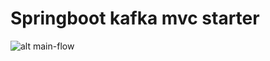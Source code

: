 # Springboot kafka mvc starter

![alt main-flow]("https://viewer.diagrams.net/?tags=%7B%7D&lightbox=1&highlight=0000ff&edit=_blank&layers=1&nav=1&title=kafka_org_structure_bus.drawio#R%3Cmxfile%3E%3Cdiagram%20name%3D%22%D0%A1%D1%82%D1%80%D0%B0%D0%BD%D0%B8%D1%86%D0%B0%20%E2%80%94%201%22%20id%3D%22GVusu-ZqSAiz1Qu0bq1B%22%3E7VnbcuI4EP0aHklJvoEfIcDuzGZrs8Ns7eQpJbDAmhjLkcVtvn7btnyRHZPMhkuSGl6wjlotqbt1rFPumNer3W%2BCRP6f3KNBx0DermOOOoaBEe7DX4LsM8S27QxYCuYpoxKYsh80H6nQNfNorBlKzgPJIh2c8zCkc6lhRAi%2B1c0WPNBnjciSNoDpnARN9F%2FmST9D%2B0avxH%2BnbOnnM2PHzXpWJDdWO4l94vFtBTLHHfNacC6zp9XumgZJ8PK4ZOMmLb3FwgQN5UsGjL%2Fwu%2B7oHg0m8tH%2BY9T9PJl866ptxHKfb5h6sH%2FV5EL6fMlDEoxLdCj4OvRo4hVBq7S54TwCEAP4nUq5V8kka8kB8uUqUL10x%2BS3yvNd4urKsFVztFOu08ZeNbKFJqtr3b%2BCYr4Wc3pg0xgX4Ye6pXxFpdjDQEEDItlGn4CoAloWdsXQW85gagOpYrcclWlV6oZl6y4kEUsq1agyU%2FBQWUYJpfn7iVyqk7YhwVpt4cv473%2FG068Afv3r9hN4hQU6AURruODpyuc84CK1dR7XSSFCmE2EXBehKuQsk%2F%2F4fnYv6GPuAtaYecl6nyykGzIDPtCSTwK2DOF5DmmjMPdwQ4VkcOAGqmPFPC%2BrMxqzH2SW%2BksqIEoCl4bSHnbsUTFn4oDuOk%2BwgRpcnsFqtbSfh2ZlKO9ddOXYDtaybGatV9YORn3Naxcbugu%2BWMT0JGXjvh0KOMwAHon9dM5kUAyHSQ4Sgk9qKSBxzOY5PGFBMU%2Fo5UYhD2mGqP53yip5%2B0yskr%2BINVq5vbn7H6Tium2kErWSSgZ7bFOHZqKOwFjN7iPwkfscH1mWW2MO6yiE5FiaV%2Byci47wRfkIXfXsKiUdJKT5WmwKQtLYKWncEgkFFaaIgWpkxCMaNshoEfDtIGRwc2Q8LHhO8Ifi6mm8D8pCOmVh%2FDLKguCQfcVMHbD2l6ZVm8et3YCfW5duDw%2FZCo5az4bR4M%2BcsFjOVVMqNgwyZSDILnogiweSZiGOeBgD7JAVlPEwnMWRznfsBURZ2EDNg3jyk2niYsJBOtHjmsbykN%2FLc2vyWrgu3iymm%2F5Owrn4MOmiK2T2e7Xb2us49wysihtVWNbArJFPnU%2B3PpN0GpGUS7ag8%2FUst2agQUmtMbVrdxxTtbel5MZ5%2FvyK3K7fhaox1kL40%2FEy386t%2BIzCuEX%2BvPZ90NPT655XF2PriRvscYUx%2BfDCODsQF1DG9sWEMbbfDge8b2V8Hlp56TXzaPXhPMErx1TG5Jcyfu50XkIaG%2Frl73zSuPiScCFpXFXG%2BCAhvX9lfBrKMqz6J4ITKeO60rUOK%2BOG%2FTNKur6P8yjppoY5oKQHmpI%2BIHA%2FspStfGhsI0kT1ejMeB1JnuFe1mvUQallSSOhF9ay%2FdNJWWiWn4%2Bz6JYf4c3xfw%3D%3D%3C%2Fdiagram%3E%3C%2Fmxfile%3E")
